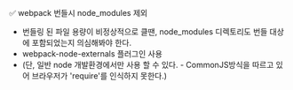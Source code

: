 ✅ webpack 번들시 node_modules 제외
* 번들링 된 파일 용량이 비정상적으로 클땐, node_modules 디렉토리도 번들 대상에 포함되었는지 의심해봐야 한다.
* webpack-node-externals 플러그인 사용
* (단, 일반 node 개발환경에서만 사용 할 수 있다. - CommonJS방식을 따르고 있어 브라우저가 'require'를 인식하지 못한다.)